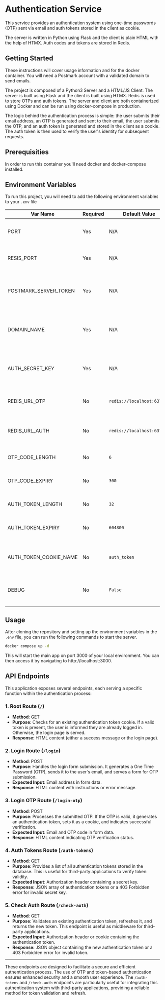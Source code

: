 # Authentication Service
This service provides an authentication system using one-time passwords (OTP) sent via email and auth tokens stored in the client as cookie.

The server is written in Python using Flask and the client is plain HTML with the help of HTMX. Auth codes and tokens are stored in Redis.

## Getting Started
These instructions will cover usage information and for the docker container. You will need a Postmark account with a validated domain to send emails.

The project is composed of a Python3 Server and a HTML/JS Client. The server is built using Flask and the client is built using HTMX. Redis is used to store OTPs and auth tokens. The server and client are both containerized using Docker and can be run using docker-compose in production.

The logic behind the authentication process is simple: the user submits their email address, an OTP is generated and sent to their email, the user submits the OTP, and an auth token is generated and stored in the client as a cookie. The auth token is then used to verify the user's identity for subsequent requests.

## Prerequisities
In order to run this container you'll need docker and docker-compose installed.

## Environment Variables
To run this project, you will need to add the following environment variables to your `.env` file

| Var Name                | Required | Default Value           | Explanation                                         |
|-------------------------|----------|-------------------------|-----------------------------------------------------|
| PORT                    | Yes      | N/A                     | The port the container exposes.                     |
| RESIS_PORT              | Yes      | N/A                     | The port the Redis container esposes.               |
| POSTMARK_SERVER_TOKEN   | Yes      | N/A                     | Your Postmark server token for sending emails.      |
| DOMAIN_NAME             | Yes      | N/A                     | Your domain name for the sender email address.      |
| AUTH_SECRET_KEY         | Yes      | N/A                     | A secret key required to retrieve all auth tokens.  |
| REDIS_URL_OTP           | No       | `redis://localhost:6379/0` | The Redis server URL for storing OTPs.             |
| REDIS_URL_AUTH          | No       | `redis://localhost:6379/1` | The Redis server URL for storing auth tokens.       |
| OTP_CODE_LENGTH         | No       | `6`                     | The length of the OTP code.                         |
| OTP_CODE_EXPIRY         | No       | `300`                   | The expiry time of the OTP code in seconds.         |
| AUTH_TOKEN_LENGTH       | No       | `32`                    | The length of the auth token.                       |
| AUTH_TOKEN_EXPIRY       | No       | `604800`                | The expiry time of the auth token in seconds.       |
| AUTH_TOKEN_COOKIE_NAME  | No       | `auth_token`            | The name of the cookie that stores the auth token.  |
| DEBUG                   | No       | `False`                 | Set to True to enable Flask debug mode.             |

## Usage
After cloning the repository and setting up the environment variables in the `.env` file, you can run the following commands to start the server.

```bash
docker compose up -d
```

This will start the main app on port 3000 of your local environment. You can then access it by navigating to http://localhost:3000.

## API Endpoints

This application exposes several endpoints, each serving a specific function within the authentication process:

### 1. Root Route (`/`)
- **Method**: GET
- **Purpose**: Checks for an existing authentication token cookie. If a valid token is present, the user is informed they are already logged in. Otherwise, the login page is served.
- **Response**: HTML content (either a success message or the login page).

### 2. Login Route (`/login`)
- **Method**: POST
- **Purpose**: Handles the login form submission. It generates a One Time Password (OTP), sends it to the user's email, and serves a form for OTP submission.
- **Expected Input**: Email address in form data.
- **Response**: HTML content with instructions or error message.

### 3. Login OTP Route (`/login-otp`)
- **Method**: POST
- **Purpose**: Processes the submitted OTP. If the OTP is valid, it generates an authentication token, sets it as a cookie, and indicates successful verification.
- **Expected Input**: Email and OTP code in form data.
- **Response**: HTML content indicating OTP verification status.

### 4. Auth Tokens Route (`/auth-tokens`)
- **Method**: GET
- **Purpose**: Provides a list of all authentication tokens stored in the database. This is useful for third-party applications to verify token validity.
- **Expected Input**: Authorization header containing a secret key.
- **Response**: JSON array of authentication tokens or a 403 Forbidden error for invalid secret key.

### 5. Check Auth Route (`/check-auth`)
- **Method**: GET
- **Purpose**: Validates an existing authentication token, refreshes it, and returns the new token. This endpoint is useful as middleware for third-party applications.
- **Expected Input**: Authorization header or cookie containing the authentication token.
- **Response**: JSON object containing the new authentication token or a 403 Forbidden error for invalid token.

---

These endpoints are designed to facilitate a secure and efficient authentication process. The use of OTP and token-based authentication ensures enhanced security and a smooth user experience. The `/auth-tokens` and `/check-auth` endpoints are particularly useful for integrating this authentication system with third-party applications, providing a reliable method for token validation and refresh.